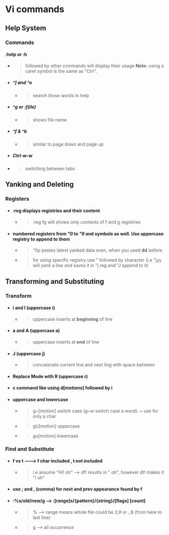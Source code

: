 # Vi commands

## Help System

### Commands

#### :help or :h

- > followed by other commands will display their usage  **Note:** using a caret symbol is the same as "Ctrl".

- ##### ^] and ^o

  - > search those words in help

- ##### ^g or :f(ile)

  - > shows file name

- ##### ^f & ^b

  - > similar to page down and page up

- ##### Ctrl-w-w

- > switching between tabs

## Yanking and Deleting

### Registers

- #### :reg displays registries and their content

  - > :reg fg will shows only contents of f and g registries

- #### numbered registers from *"0* to *"9*​ and symbols as well. Use uppercase registry to append to them

  - > "0p pastes latest yanked data even, when you used **dd** before.

  - > for using specific registry use " followed by character (i.e "jyy will yank a line and saves it in "j reg and "J append to it)

## Transforming and Substituting

### Transform

- #### i and I (uppercase i)

  - > uppercase inserts at **beginning** of line

- #### a and A (uppercase a)

  - > uppercase inserts at **end** of line

- #### J (uppercase j)

  - > concatenate current line and next ling with space between

- #### Replace Mode with R (uppercase r)

- #### c command like using d[motions] followed by i

- #### uppercase and lowercase

  - >  g~[motion] switch case (g~w switch case a word). ~ use for only a char
  - > gU[motion] uppercase
  - > gu[motion] lowercase

### Find and Substitute

- #### f vs t ---> f char included , t not included

  - > i.e assume "Hi! oh" --> df! results in " oh", however dt! makes it "! oh"

- #### use ; and , (comma) for next and prev appearance found by **f**

- #### :%s/old/new/g --> :[range]s/{pattern}/{string}/[flags] [count]

  - > % --> range means whole file could be *3,9* or *.,$* (from here to last line)
  - > g --> all occurrence
